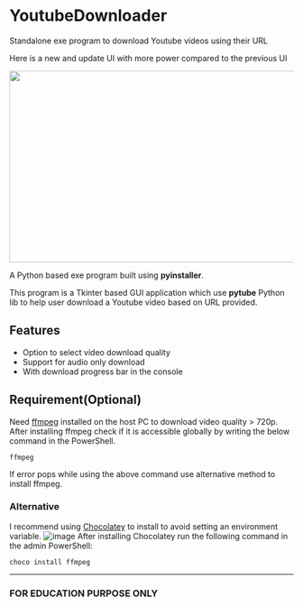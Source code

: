 # YoutubeDownloader

Standalone exe program to download Youtube videos using their URL


Here is a new and update UI with more power compared to the previous UI

<img src="https://github.com/mohitkumar36/YoutubeDownloader/assets/57846872/de285a7c-d7ba-4e02-b478-61bdbf91e4a0" width="670" height="340">



A Python based exe program built using **pyinstaller**. 


This program is a Tkinter based GUI application which use **pytube** Python lib to help user download a Youtube video based on URL provided.


## Features
* Option to select video download quality
* Support for audio only download
* With download progress bar in the console

## Requirement(Optional)
Need [ffmpeg](https://ffmpeg.org/download.html) installed on the host PC to download video quality > 720p. \
After installing ffmpeg check if it is accessible globally by writing the below command in the PowerShell.
```
ffmpeg
```
If error pops while using the above command use alternative method to install ffmpeg.

### Alternative
I recommend using [Chocolatey](https://chocolatey.org/install) to install to avoid setting an environment variable.
![image](https://github.com/mohitkumar36/YoutubeDownloader/assets/57846872/1f86606b-54b9-4d93-9e9b-53c7962d3cf7)
After installing Chocolatey run the following command in the admin PowerShell:
```
choco install ffmpeg
```

---------------------------------------------------------------------------------------------------------------------------------------
### FOR EDUCATION PURPOSE ONLY
